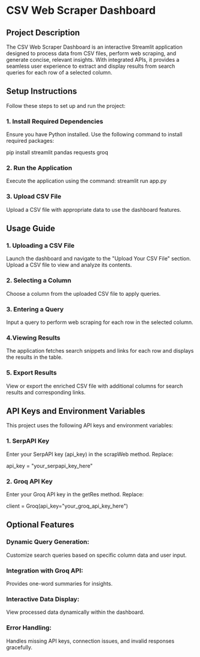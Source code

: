 # CSV Web Scraper Dashboard

## Project Description
The CSV Web Scraper Dashboard is an interactive Streamlit application designed to process data from CSV files, perform web scraping, and generate concise, relevant insights. With integrated APIs, it provides a seamless user experience to extract and display results from search queries for each row of a selected column.

## Setup Instructions
Follow these steps to set up and run the project:

### 1. Install Required Dependencies
Ensure you have Python installed. Use the following command to install required packages:
 
pip install streamlit pandas requests groq

### 2. Run the Application
Execute the application using the command:
streamlit run app.py

### 3. Upload CSV File
Upload a CSV file with appropriate data to use the dashboard features.

## Usage Guide
### 1. Uploading a CSV File

Launch the dashboard and navigate to the "Upload Your CSV File" section.
Upload a CSV file to view and analyze its contents.
### 2. Selecting a Column

Choose a column from the uploaded CSV file to apply queries.
### 3. Entering a Query

Input a query to perform web scraping for each row in the selected column.
### 4.Viewing Results

The application fetches search snippets and links for each row and displays the results in the table.
### 5. Export Results

View or export the enriched CSV file with additional columns for search results and corresponding links.

## API Keys and Environment Variables
This project uses the following API keys and environment variables:

### 1. SerpAPI Key

Enter your SerpAPI key (api_key) in the scrapWeb method. Replace:

api_key = "your_serpapi_key_here"

### 2. Groq API Key

Enter your Groq API key in the getRes method. Replace:

client = Groq(api_key="your_groq_api_key_here")

## Optional Features
### Dynamic Query Generation:
Customize search queries based on specific column data and user input.
### Integration with Groq API:
Provides one-word summaries for insights.
### Interactive Data Display:
View processed data dynamically within the dashboard.
### Error Handling:
Handles missing API keys, connection issues, and invalid responses gracefully.

